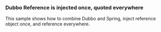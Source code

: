 ### Dubbo Reference is injected once, quoted everywhere

This sample shows how to combine Dubbo and Spring, inject reference object once, and reference everywhere.